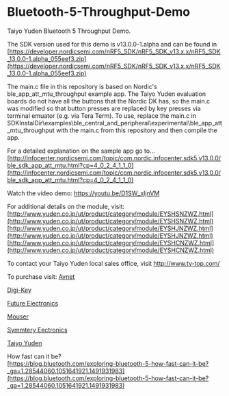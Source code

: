 # Bluetooth-5-Throughput-Demo
Taiyo Yuden Bluetooth 5 Throughput Demo.

The SDK version used for this demo is v13.0.0-1.alpha and can be found in [https://developer.nordicsemi.com/nRF5_SDK/nRF5_SDK_v13.x.x/nRF5_SDK_13.0.0-1.alpha_055eef3.zip](https://developer.nordicsemi.com/nRF5_SDK/nRF5_SDK_v13.x.x/nRF5_SDK_13.0.0-1.alpha_055eef3.zip)

The main.c file in this repository is based on Nordic's ble_app_att_mtu_throughput example app. The Taiyo Yuden evaluation boards do not have all the buttons that the Nordic DK has, so the main.c was modified so that button presses are replaced by key presses via terminal emuator (e.g. via Tera Term). To use, replace the main.c in SDKInstalDir\examples\ble_central_and_peripheral\experimental\ble_app_att_mtu_throughput with the main.c from this repository and then compile the app.

For a detailed explanation on the sample app go to...
[http://infocenter.nordicsemi.com/topic/com.nordic.infocenter.sdk5.v13.0.0/ble_sdk_app_att_mtu.html?cp=4_0_2_4_1_1_0](http://infocenter.nordicsemi.com/topic/com.nordic.infocenter.sdk5.v13.0.0/ble_sdk_app_att_mtu.html?cp=4_0_2_4_1_1_0)

Watch the video demo: https://youtu.be/D1SW_xIjnVM

For additional details on the module, visit:
[http://www.yuden.co.jp/ut/product/category/module/EYSHSNZWZ.html](http://www.yuden.co.jp/ut/product/category/module/EYSHSNZWZ.html)
[http://www.yuden.co.jp/ut/product/category/module/EYSHJNZWZ.html](http://www.yuden.co.jp/ut/product/category/module/EYSHJNZWZ.html)
[http://www.yuden.co.jp/ut/product/category/module/EYSHCNZWZ.html](http://www.yuden.co.jp/ut/product/category/module/EYSHCNZWZ.html) 

To contact your Taiyo Yuden local sales office, visit http://www.ty-top.com/

To purchase visit:
[Avnet](http://www.avnet.com)

[Digi-Key](http://www.digikey.com)  

[Future Electronics](http://www.futureelectronics.com) 

[Mouser](http://www.mouser.com)  

[Symmtery Eectronics](http://www.semiconductorstore.com) 

[Taiyo Yuden](http://www.ty-top.com)

How fast can it be?  
[https://blog.bluetooth.com/exploring-bluetooth-5-how-fast-can-it-be?_ga=1.28544060.1051641921.1491931983](https://blog.bluetooth.com/exploring-bluetooth-5-how-fast-can-it-be?_ga=1.28544060.1051641921.1491931983)
